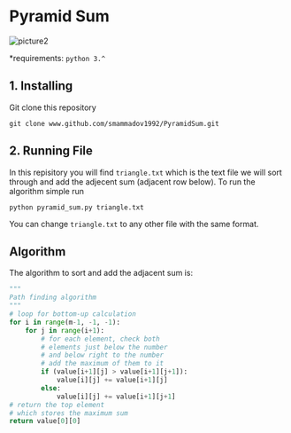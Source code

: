 # Pyramid Sum
![picture2](https://user-images.githubusercontent.com/52431957/71699023-b3e42980-2d8b-11ea-9dbc-bed7a547c048.JPG)


\*requirements: `python 3.^`

## 1. Installing

Git clone this repository

```
git clone www.github.com/smammadov1992/PyramidSum.git
```

## 2. Running File

In this repisitory you will find `triangle.txt` which is the text file we will sort through and add the adjecent sum (adjacent row below).
To run the algorithm simple run

```
python pyramid_sum.py triangle.txt
```

You can change `triangle.txt` to any other file with the same format.

## Algorithm

The algorithm to sort and add the adjacent sum is:

```python
"""
Path finding algorithm
"""
# loop for bottom-up calculation
for i in range(m-1, -1, -1):
    for j in range(i+1):
        # for each element, check both
        # elements just below the number
        # and below right to the number
        # add the maximum of them to it
        if (value[i+1][j] > value[i+1][j+1]):
            value[i][j] += value[i+1][j]
        else:
            value[i][j] += value[i+1][j+1]
# return the top element
# which stores the maximum sum
return value[0][0]
```
